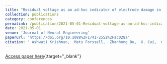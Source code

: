 ```yaml
---
title: "Residual voltage as an ad-hoc indicator of electrode damage in biphasic electrical stimulation"
collection: publications
category: conferences
permalink: /publication/2021-05-01-Residual-voltage-as-an-ad-hoc-indicator-of-electrode-damage-in-biphasic-electrical-stimulation
date: 2021-05-01
venue: 'Journal of Neural Engineering'
paperurl: 'https://doi.org/10.1088%2F1741-2552%2Fac028a'
citation: ' Ashwati Krishnan,  Mats Forssell,  Zhanhong Du,  X. Cui,  Gary Fedder,  Shawn Kelly, &quot;Residual voltage as an ad-hoc indicator of electrode damage in biphasic electrical stimulation.&quot; Journal of Neural Engineering, 2021.'
---
```

[Access paper here](https://doi.org/10.1088%2F1741-2552%2Fac028a){:target="_blank"}
